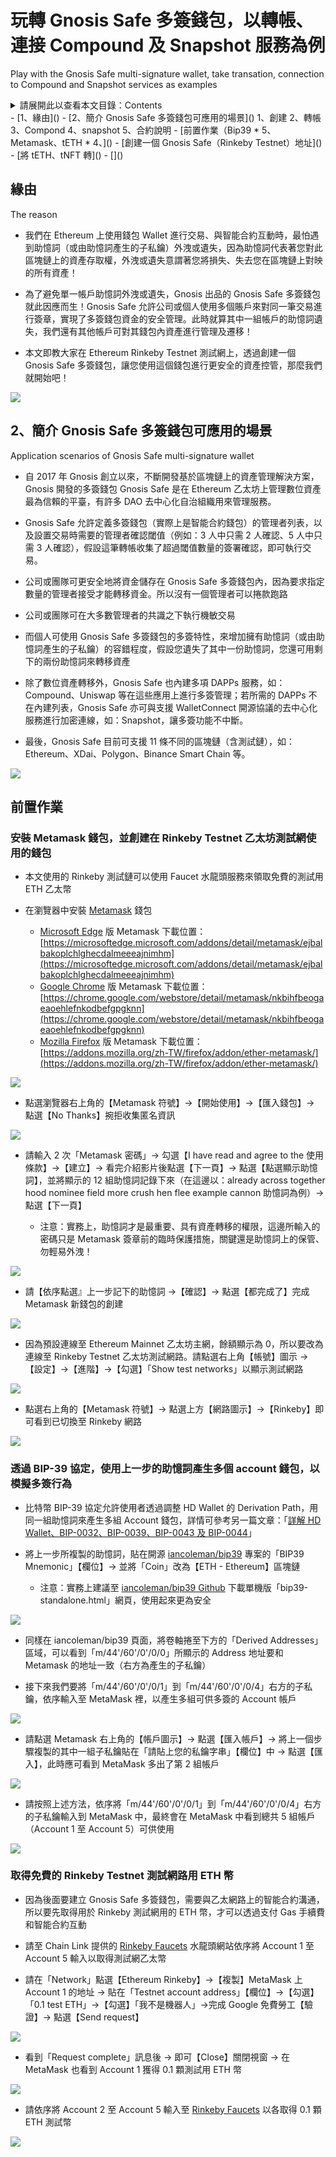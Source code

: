 # 玩轉 Gnosis Safe 多簽錢包，以轉帳、連接 Compound 及 Snapshot 服務為例
  Play with the Gnosis Safe multi-signature wallet, take transation, connection to Compound and Snapshot services as examples


<details>
  <summary>請展開此以查看本文目錄：Contents</summary>
 </details>
    - [1、緣由]()
    - [2、簡介 Gnosis Safe 多簽錢包可應用的場景]()
            1、創建
        2、轉帳
        3、Compond
        4、snapshot
        5、合約說明
    - [前置作業（Bip39 * 5、Metamask、tETH * 4、]()
    - [創建一個 Gnosis Safe（Rinkeby Testnet）地址]()
    - [將 tETH、tNFT 轉]()
    - []()


## 緣由
  The reason

- 我們在 Ethereum 上使用錢包 Wallet 進行交易、與智能合約互動時，最怕遇到助憶詞（或由助憶詞產生的子私鑰）外洩或遺失，因為助憶詞代表著您對此區塊鏈上的資產存取權，外洩或遺失意謂著您將損失、失去您在區塊鏈上對映的所有資產！

- 為了避免單一帳戶助憶詞外洩或遺失，Gnosis 出品的 Gnosis Safe 多簽錢包就此因應而生！Gnosis Safe 允許公司或個人使用多個賬戶來對同一筆交易進行簽章，實現了多簽錢包資金的安全管理。此時就算其中一組帳戶的助憶詞遺失，我們還有其他帳戶可對其錢包內資產進行管理及遷移！

- 本文即教大家在 Ethereum Rinkeby Testnet 測試網上，透過創建一個 Gnosis Safe 多簽錢包，讓您使用這個錢包進行更安全的資產控管，那麼我們就開始吧！

![](./images/safe-001_safe.png)

## 2、簡介 Gnosis Safe 多簽錢包可應用的場景
  Application scenarios of Gnosis Safe multi-signature wallet

- 自 2017 年 Gnosis 創立以來，不斷開發基於區塊鏈上的資產管理解決方案，Gnosis 開發的多簽錢包 Gnosis Safe 是在 Ethereum 乙太坊上管理數位資產最為信賴的平臺，有許多 DAO 去中心化自治組織用來管理服務。

- Gnosis Safe 允許定義多簽錢包（實際上是智能合約錢包）的管理者列表，以及設置交易時需要的管理者確認閾值（例如：3 人中只需 2 人確認、5 人中只需 3 人確認），假設這筆轉帳收集了超過閾值數量的簽署確認，即可執行交易。

- 公司或團隊可更安全地將資金儲存在 Gnosis Safe 多簽錢包內，因為要求指定數量的管理者接受才能轉移資金。所以沒有一個管理者可以捲款跑路

- 公司或團隊可在大多數管理者的共識之下執行機敏交易

- 而個人可使用 Gnosis Safe 多簽錢包的多簽特性，來增加擁有助憶詞（或由助憶詞產生的子私鑰）的容錯程度，假設您遺失了其中一份助憶詞，您還可用剩下的兩份助憶詞來轉移資產

- 除了數位資產轉移外，Gnosis Safe 也內建多項 DAPPs 服務，如：Compound、Uniswap 等在這些應用上進行多簽管理；若所需的 DAPPs 不在內建列表，Gnosis Safe 亦可與支援 WalletConnect 開源協議的去中心化服務進行加密連線，如：Snapshot，讓多簽功能不中斷。

- 最後，Gnosis Safe 目前可支援 11 條不同的區塊鏈（含測試鏈），如：Ethereum、XDai、Polygon、Binance Smart Chain 等。

![](./images/safe-002_network.png)

## 前置作業

### 安裝 Metamask 錢包，並創建在 Rinkeby Testnet 乙太坊測試網使用的錢包

- 本文使用的 Rinkeby 測試鏈可以使用 Faucet 水龍頭服務來領取免費的測試用 ETH 乙太幣

- 在瀏覽器中安裝 [Metamask](https://metamask.io/) 錢包

  - [Microsoft Edge](https://www.microsoft.com/zh-tw/edge) 版 Metamask 下載位置：[https://microsoftedge.microsoft.com/addons/detail/metamask/ejbalbakoplchlghecdalmeeeajnimhm](https://microsoftedge.microsoft.com/addons/detail/metamask/ejbalbakoplchlghecdalmeeeajnimhm)
  - [Google Chrome](https://www.google.com/intl/zh-TW/chrome/) 版 Metamask 下載位置：[https://chrome.google.com/webstore/detail/metamask/nkbihfbeogaeaoehlefnkodbefgpgknn](https://chrome.google.com/webstore/detail/metamask/nkbihfbeogaeaoehlefnkodbefgpgknn)
  - [Mozilla Firefox](https://www.mozilla.org/zh-TW/) 版 Metamask 下載位置：[https://addons.mozilla.org/zh-TW/firefox/addon/ether-metamask/](https://addons.mozilla.org/zh-TW/firefox/addon/ether-metamask/)

![](./images/safe-003_metamask.png)

- 點選瀏覽器右上角的【Metamask 符號】→【開始使用】→【匯入錢包】→ 點選【No Thanks】捥拒收集匿名資訊

![](./images/safe-004_metamask.png)

- 請輸入 2 次「Metamask 密碼」→ 勾選【I have read and agree to the 使用條款】→【建立】→ 看完介紹影片後點選【下一頁】→ 點選【點選顯示助憶詞】，並將顯示的 12 組助憶詞記錄下來（在這邊以：already across together hood nominee field more crush hen flee example cannon 助憶詞為例）→ 點選【下一頁】

  - 注意：實務上，助憶詞才是最重要、具有資產轉移的權限，這邊所輸入的密碼只是 Metamask 簽章前的臨時保護措施，關鍵還是助憶詞上的保管、勿輕易外洩！

![](./images/safe-005_metamask.png)

- 請【依序點選』上一步記下的助憶詞 →【確認】→ 點選【都完成了】完成 Metamask 新錢包的創建

![](./images/safe-006_metamask.png)

- 因為預設連線至 Ethereum Mainnet 乙太坊主網，餘額顯示為 0，所以要改為連線至 Rinkeby Testnet 乙太坊測試網路。請點選右上角【帳號】圖示 →【設定】→【進階】→【勾選】「Show test networks」以顯示測試網路

![](./images/safe-007_network.png)

- 點選右上角的【Metamask 符號】→ 點選上方【網路圖示】→【Rinkeby】即可看到已切換至 Rinkeby 網路

![](./images/safe-008_metamask.png)

### 透過 BIP-39 協定，使用上一步的助憶詞產生多個 account 錢包，以模擬多簽行為

- 比特幣 BIP-39 協定允許使用者透過調整 HD Wallet 的 Derivation Path，用同一組助憶詞來產生多組 Account 錢包，詳情可參考另一篇文章：「[詳解 HD Wallet、BIP-0032、BIP-0039、BIP-0043 及 BIP-0044](https://github.com/oneleo/awesome-blockchain-articles/tree/main/Explain%20the%20HD%20Wallet%E3%80%81BIP-0032%E3%80%81BIP-0039%E3%80%81BIP-0043%20%26%20BIP-0044%20in%20detail)」

- 將上一步所複製的助憶詞，貼在開源 [iancoleman/bip39](https://iancoleman.io/bip39/) 專案的「BIP39 Mnemonic」【欄位】→ 並將「Coin」改為【ETH - Ethereum】區塊鏈

    - 注意：實務上建議至 [iancoleman/bip39 Github](https://github.com/iancoleman/bip39/releases) 下載單機版「bip39-standalone.html」網頁，使用起來更為安全

![](./images/safe-009_bip39.png)

- 同樣在 iancoleman/bip39 頁面，將卷軸捲至下方的「Derived Addresses」區域，可以看到「m/44'/60'/0'/0/0」所顯示的 Address 地址要和 Metamask 的地址一致（右方為產生的子私鑰）

- 接下來我們要將「m/44'/60'/0'/0/1」到「m/44'/60'/0'/0/4」右方的子私鑰，依序輸入至 MetaMask 裡，以產生多組可供多簽的 Account 帳戶

![](./images/safe-010_bip39.png)

- 請點選 Metamask 右上角的【帳戶圖示】→ 點選【匯入帳戶】→ 將上一個步驟複製的其中一組子私鑰貼在「請貼上您的私鑰字串」【欄位】中 → 點選【匯入】，此時應可看到 MetaMask 多出了第 2 組帳戶

![](./images/safe-011_metamask.png)

- 請按照上述方法，依序將「m/44'/60'/0'/0/1」到「m/44'/60'/0'/0/4」右方的子私鑰輸入到 MetaMask 中，最終會在 MetaMask 中看到總共 5 組帳戶（Account 1 至 Account 5）可供使用

![](./images/safe-012_metamask.png)

### 取得免費的 Rinkeby Testnet 測試網路用 ETH 幣

- 因為後面要建立 Gnosis Safe 多簽錢包，需要與乙太網路上的智能合約溝通，所以要先取得用於 Rinkeby 測試網用的 ETH 幣，才可以透過支付 Gas 手續費和智能合約互動

- 請至 Chain Link 提供的 [Rinkeby Faucets](https://faucets.chain.link/rinkeby) 水龍頭網站依序將 Account 1 至 Account 5 輸入以取得測試網乙太幣

- 請在「Network」點選【Ethereum Rinkeby】→【複製】MetaMask 上 Account 1 的地址 → 貼在「Testnet account address」【欄位】→【勾選】「0.1 test ETH」→【勾選】「我不是機器人」→完成 Google 免費勞工【驗證】→ 點選【Send request】

![](./images/safe-013_faucets.png)

- 看到「Request complete」訊息後 → 即可【Close】關閉視窗 → 在 MetaMask 也看到 Account 1 獲得 0.1 顆測試用 ETH 幣

![](./images/safe-014_faucets.png)

- 請依序將 Account 2 至 Account 5 輸入至 [Rinkeby Faucets](https://faucets.chain.link/rinkeby) 以各取得 0.1 顆 ETH 測試幣

![](./images/safe-015_faucets.png)

